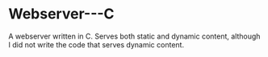 # Webserver---C
A webserver written in C. Serves both static and dynamic content, although I did not write the code that serves dynamic content.
